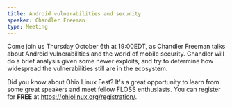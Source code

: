 ```yaml
---
title: Android vulnerabilities and security
speaker: Chandler Freeman
type: Meeting
---
```

Come join us Thursday October 6th at 19:00EDT, as Chandler Freeman talks about Android vulnerabilities and the world of mobile security. Chandler will do a brief analysis given some newer exploits, and try to determine how widespread the vulnerabilities still are in the ecosystem. 

Did you know about Ohio Linux Fest? It's a great opportunity to learn from some great speakers and meet fellow FLOSS enthusiasts. You can register for **FREE** at https://ohiolinux.org/registration/.
